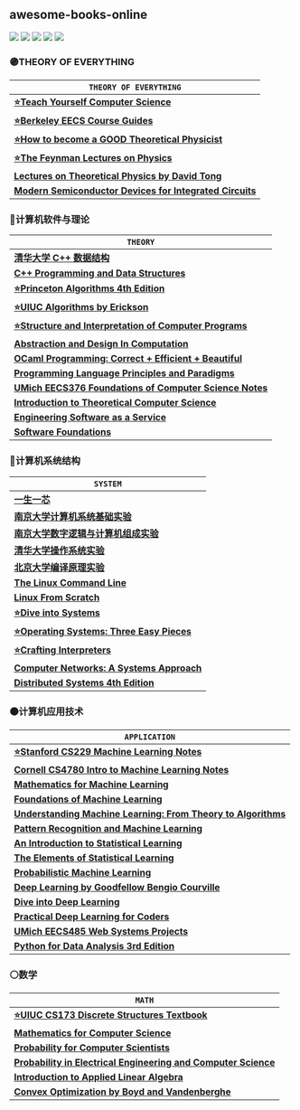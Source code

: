 ## awesome-books-online
[![](https://img.shields.io/github/license/seudonam/great-books-online?color=blueviolet)](https://github.com/seudonam/great-books-online/blob/main/LICENSE)
[![](https://img.shields.io/github/forks/seudonam/great-courses-online)](https://github.com/seudonam/great-courses-online)
[![](https://img.shields.io/github/stars/seudonam/great-courses-online)](https://github.com/seudonam/great-courses-online)
[![](https://img.shields.io/github/repo-size/seudonam/great-books-online?color=red)](https://github.com/seudonam/great-books-online)
[![](https://img.shields.io/github/last-commit/seudonam/great-books-online/main)](https://github.com/seudonam/great-books-online/commits/main)
### 🟣THEORY OF EVERYTHING
| `THEORY OF EVERYTHING` |
| - |
| [**⭐Teach Yourself Computer Science**](https://teachyourselfcs.com/) |
| [**⭐Berkeley EECS Course Guides**](https://hkn.eecs.berkeley.edu/courseguides) |
| [**⭐How to become a GOOD Theoretical Physicist**](https://www.goodtheorist.science/) |
| [**⭐The Feynman Lectures on Physics**](https://www.feynmanlectures.caltech.edu/) |
| [**Lectures on Theoretical Physics by David Tong**](https://www.damtp.cam.ac.uk/user/tong/teaching) |
| [**Modern Semiconductor Devices for Integrated Circuits**](https://www.chu.berkeley.edu/modern-semiconductor-devices-for-integrated-circuits-chenming-calvin-hu-2010/) |
### 🔴计算机软件与理论
| `THEORY` |
| - |
| [**清华大学 C++ 数据结构**](https://dsa.cs.tsinghua.edu.cn/~deng/ds/dsacpp/) |
| [**C++ Programming and Data Structures**](https://eecs280staff.github.io/notes/) |
| [**⭐Princeton Algorithms 4th Edition**](https://algs4.cs.princeton.edu/home/) |
| [**⭐UIUC Algorithms by Erickson**](https://jeffe.cs.illinois.edu/teaching/algorithms/) |
| [**⭐Structure and Interpretation of Computer Programs**](https://github.com/sarabander/sicp-pdf) |
| [**Abstraction and Design In Computation**](https://book.cs51.io/) |
| [**OCaml Programming: Correct + Efficient + Beautiful**](https://cs3110.github.io/textbook/cover) |
| [**Programming Language Principles and Paradigms**](https://eecs390.github.io/notes/) |
| [**UMich EECS376 Foundations of Computer Science Notes**](https://eecs376.github.io/notes/) |
| [**Introduction to Theoretical Computer Science**](https://introtcs.org/) |
| [**Engineering Software as a Service**](https://saasbook.info/) |
| [**Software Foundations**](https://softwarefoundations.cis.upenn.edu/) |
### 🔵计算机系统结构
| `SYSTEM` |
| - |
| [**一生一芯**](https://ysyx.oscc.cc/) |
| [**南京大学计算机系统基础实验**](https://nju-projectn.github.io/ics-pa-gitbook/) |
| [**南京大学数字逻辑与计算机组成实验**](https://nju-projectn.github.io/dlco-lecture-note/) |
| [**清华大学操作系统实验**](https://github.com/LearningOS) |
| [**北京大学编译原理实验**](https://pku-minic.github.io/online-doc/) |
| [**The Linux Command Line**](https://linuxcommand.org/) |
| [**Linux From Scratch**](https://www.linuxfromscratch.org/) |
| [**⭐Dive into Systems**](https://diveintosystems.org/) |
| [**⭐Operating Systems: Three Easy Pieces**](https://pages.cs.wisc.edu/~remzi/OSTEP/) |
| [**⭐Crafting Interpreters**](https://craftinginterpreters.com/) |
| [**Computer Networks: A Systems Approach**](https://book.systemsapproach.org/) |
| [**Distributed Systems 4th Edition**](https://www.distributed-systems.net/) |
### 🟤计算机应用技术
| `APPLICATION` |
| - |
| [**⭐Stanford CS229 Machine Learning Notes**](https://cs229.stanford.edu/) |
| [**Cornell CS4780 Intro to Machine Learning Notes**](https://www.cs.cornell.edu/courses/cs4780/) |
| [**Mathematics for Machine Learning**](https://mml-book.github.io/) |
| [**Foundations of Machine Learning**](https://cs.nyu.edu/~mohri/mlbook/) |
| [**Understanding Machine Learning: From Theory to Algorithms**](https://www.cs.huji.ac.il/~shais/UnderstandingMachineLearning/) |
| [**Pattern Recognition and Machine Learning**](https://www.microsoft.com/en-us/research/people/cmbishop/prml-book/) |
| [**An Introduction to Statistical Learning**](https://www.statlearning.com/) |
| [**The Elements of Statistical Learning**](https://hastie.su.domains/ElemStatLearn/) |
| [**Probabilistic Machine Learning**](https://probml.github.io/pml-book/) |
| [**Deep Learning by Goodfellow Bengio Courville**](https://www.deeplearningbook.org/) |
| [**Dive into Deep Learning**](https://d2l.ai/) |
| [**Practical Deep Learning for Coders**](https://course.fast.ai/) |
| [**UMich EECS485 Web Systems Projects**](https://eecs485.org/syllabus) |
| [**Python for Data Analysis 3rd Edition**](https://wesmckinney.com/book/)
### ⚪数学
| `MATH` |
| - |
| [**⭐UIUC CS173 Discrete Structures Textbook**](https://mfleck.cs.illinois.edu/building-blocks) |
| [**Mathematics for Computer Science**](https://courses.csail.mit.edu/6.042/spring18/) |
| [**Probability for Computer Scientists**](https://chrispiech.github.io/probabilityForComputerScientists/en/) |
| [**Probability in Electrical Engineering and Computer Science**](https://link.springer.com/book/10.1007/978-3-030-49995-2) |
| [**Introduction to Applied Linear Algebra**](https://web.stanford.edu/~boyd/vmls/) |
| [**Convex Optimization by Boyd and Vandenberghe**](https://web.stanford.edu/~boyd/cvxbook/) |
